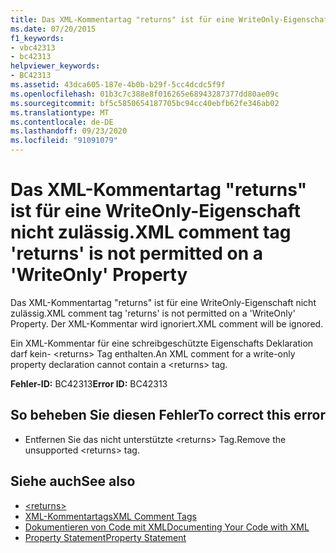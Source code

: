 ```yaml
---
title: Das XML-Kommentartag "returns" ist für eine WriteOnly-Eigenschaft nicht zulässig.
ms.date: 07/20/2015
f1_keywords:
- vbc42313
- bc42313
helpviewer_keywords:
- BC42313
ms.assetid: 43dca605-187e-4b0b-b29f-5cc4dcdc5f9f
ms.openlocfilehash: 01b3c7c388e8f016265e68943287377dd80ae09c
ms.sourcegitcommit: bf5c5850654187705bc94cc40ebfb62fe346ab02
ms.translationtype: MT
ms.contentlocale: de-DE
ms.lasthandoff: 09/23/2020
ms.locfileid: "91091079"
---
```

# <a name="xml-comment-tag-returns-is-not-permitted-on-a-writeonly-property"></a><span data-ttu-id="20dba-102">Das XML-Kommentartag "returns" ist für eine WriteOnly-Eigenschaft nicht zulässig.</span><span class="sxs-lookup"><span data-stu-id="20dba-102">XML comment tag 'returns' is not permitted on a 'WriteOnly' Property</span></span>

<span data-ttu-id="20dba-103">Das XML-Kommentartag "returns" ist für eine WriteOnly-Eigenschaft nicht zulässig.</span><span class="sxs-lookup"><span data-stu-id="20dba-103">XML comment tag 'returns' is not permitted on a 'WriteOnly' Property.</span></span> <span data-ttu-id="20dba-104">Der XML-Kommentar wird ignoriert.</span><span class="sxs-lookup"><span data-stu-id="20dba-104">XML comment will be ignored.</span></span>  
  
 <span data-ttu-id="20dba-105">Ein XML-Kommentar für eine schreibgeschützte Eigenschafts Deklaration darf kein- \<returns> Tag enthalten.</span><span class="sxs-lookup"><span data-stu-id="20dba-105">An XML comment for a write-only property declaration cannot contain a \<returns> tag.</span></span>  
  
 <span data-ttu-id="20dba-106">**Fehler-ID:** BC42313</span><span class="sxs-lookup"><span data-stu-id="20dba-106">**Error ID:** BC42313</span></span>  
  
## <a name="to-correct-this-error"></a><span data-ttu-id="20dba-107">So beheben Sie diesen Fehler</span><span class="sxs-lookup"><span data-stu-id="20dba-107">To correct this error</span></span>  
  
- <span data-ttu-id="20dba-108">Entfernen Sie das nicht unterstützte \<returns> Tag.</span><span class="sxs-lookup"><span data-stu-id="20dba-108">Remove the unsupported \<returns> tag.</span></span>  
  
## <a name="see-also"></a><span data-ttu-id="20dba-109">Siehe auch</span><span class="sxs-lookup"><span data-stu-id="20dba-109">See also</span></span>

- [\<returns>](../language-reference/xmldoc/returns.md)
- [<span data-ttu-id="20dba-110">XML-Kommentartags</span><span class="sxs-lookup"><span data-stu-id="20dba-110">XML Comment Tags</span></span>](../language-reference/xmldoc/index.md)
- [<span data-ttu-id="20dba-111">Dokumentieren von Code mit XML</span><span class="sxs-lookup"><span data-stu-id="20dba-111">Documenting Your Code with XML</span></span>](../programming-guide/program-structure/documenting-your-code-with-xml.md)
- [<span data-ttu-id="20dba-112">Property Statement</span><span class="sxs-lookup"><span data-stu-id="20dba-112">Property Statement</span></span>](../language-reference/statements/property-statement.md)
